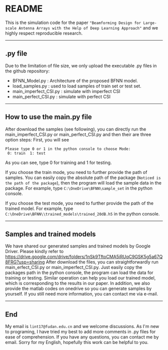 README
===========================
This is the simulation code for the paper `"Beamforming Design for Large-scale Antenna Arrays with the Help of Deep Learning Approach"` and
we highly respect reproducible research. 


****
## .py file
Due to the limitation of file size, we only upload the executable .py files in the github repository:     
* BFNN_Model.py : Architecture of the proposed BFNN model.      
* load_samples.py : used to load samples of train set or test set.    
* main_imperfect_CSI.py : simulate with imperfect CSI    
* main_perfect_CSI.py : simulate with perfect CSI   

****
## How to use the main.py file
After download the samples (see following), you can directly run the main_imperfect_CSI.py or main_perfect_CSI.py and then 
their are three option steps:
First, you will see
```
Please type 0 or 1 in the python console to choose Mode: 
 0: train  1: test 
```
As you can see, type 0 for training and 1 for testing.

If you choose the train mode, you need to further provide the path of samples. You can easily copy the absolute path
of the package (`Noticed is the path of the package`), then the program will load the sample data in the package.
For example, type ```C:\OneDrive\BFNN\sample_set``` in the python console.

If you choose the test mode, you need to further provide the path of the trained model. For example, 
type ```C:\OneDrive\BFNN\\trained_models\trained_20dB.h5```  in the python console.


****
## Samples and trained models
We have shared our generated samples and trained models by Google Driver. Please kindly refer to https://drive.google.com/drive/folders/1nSk9TftoCMA5iRUqC9GSK5g5a67Q8FRG?usp=sharing
After download the files, you can straightforwardly run main_erfect_CSI.py or main_imperfect_CSI.py.
Just easily copy the packages path in the python console, the program can load the data for training or testing.
Similar operation can help you load our trained model, which is corresponding to the results in our paper.
In addition, we also provide the matlab codes on onedrive so you can generate samples by yourself. If you still need more 
information, you can contact me via e-mail.
****
## End
My email is `lint17@fudan.edu.cn` and we  welcome discussions. As I'm new to programing, I have tried my best to 
add more comments in .py files for ease of comprehension. If you have any questions, you can contact me by email.
Sorry for my English, hopefully this work can be helpful to you.
